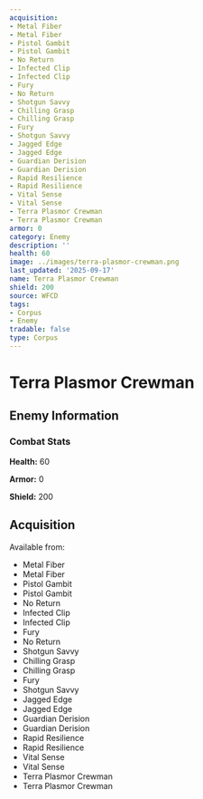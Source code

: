 ```yaml
---
acquisition:
- Metal Fiber
- Metal Fiber
- Pistol Gambit
- Pistol Gambit
- No Return
- Infected Clip
- Infected Clip
- Fury
- No Return
- Shotgun Savvy
- Chilling Grasp
- Chilling Grasp
- Fury
- Shotgun Savvy
- Jagged Edge
- Jagged Edge
- Guardian Derision
- Guardian Derision
- Rapid Resilience
- Rapid Resilience
- Vital Sense
- Vital Sense
- Terra Plasmor Crewman
- Terra Plasmor Crewman
armor: 0
category: Enemy
description: ''
health: 60
image: ../images/terra-plasmor-crewman.png
last_updated: '2025-09-17'
name: Terra Plasmor Crewman
shield: 200
source: WFCD
tags:
- Corpus
- Enemy
tradable: false
type: Corpus
---
```


# Terra Plasmor Crewman

## Enemy Information

### Combat Stats

**Health:** 60

**Armor:** 0

**Shield:** 200

## Acquisition

Available from:
- Metal Fiber
- Metal Fiber
- Pistol Gambit
- Pistol Gambit
- No Return
- Infected Clip
- Infected Clip
- Fury
- No Return
- Shotgun Savvy
- Chilling Grasp
- Chilling Grasp
- Fury
- Shotgun Savvy
- Jagged Edge
- Jagged Edge
- Guardian Derision
- Guardian Derision
- Rapid Resilience
- Rapid Resilience
- Vital Sense
- Vital Sense
- Terra Plasmor Crewman
- Terra Plasmor Crewman

